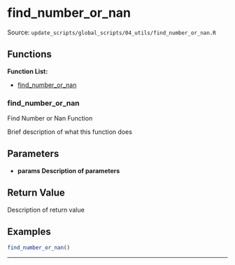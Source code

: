 # find_number_or_nan

Source: `update_scripts/global_scripts/04_utils/find_number_or_nan.R`

## Functions

**Function List:**
- [find_number_or_nan](#find-number-or-nan)

### find_number_or_nan

Find Number or Nan Function

Brief description of what this function does


## Parameters

- **params Description of parameters**

## Return Value

Description of return value


## Examples

```r
find_number_or_nan()
```

---

